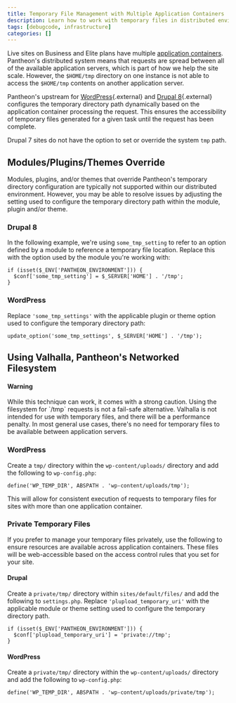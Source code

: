 ```yaml
---
title: Temporary File Management with Multiple Application Containers
description: Learn how to work with temporary files in distributed environments.
tags: [debugcode, infrastructure]
categories: []
---
```

Live sites on Business and Elite plans have multiple [application containers](/docs/application-containers).  Pantheon's distributed system means that requests are spread between all of the available application servers, which is part of how we help the site scale. However, the `$HOME/tmp` directory on one instance is not able to access the `$HOME/tmp` contents on another application server.

Pantheon's upstream for [WordPress](https://github.com/pantheon-systems/WordPress/blob/master/wp-config.php#L83-L86){.external} and [Drupal 8](https://github.com/pantheon-systems/drops-8/blob/master/sites/default/settings.pantheon.php#L146-L154){.external} configures the temporary directory path dynamically based on the application container processing the request. This ensures the accessibility of temporary files generated for a given task until the request has been complete.

Drupal 7 sites do not have the option to set or override the system `tmp` path.

## Modules/Plugins/Themes Override

Modules, plugins, and/or themes that override Pantheon's temporary directory configuration are typically not supported within our distributed environment. However, you may be able to resolve issues by adjusting the setting used to configure the temporary directory path within the module, plugin and/or theme.

### Drupal 8
In the following example, we're using `some_tmp_setting` to refer to an option defined by a module to reference a temporary file location. Replace this with the option used by the module you're working with:

```
if (isset($_ENV['PANTHEON_ENVIRONMENT'])) {
  $conf['some_tmp_setting'] = $_SERVER['HOME'] . '/tmp';
}
```

### WordPress
Replace `'some_tmp_settings'` with the applicable plugin or theme option used to configure the temporary directory path:

```
update_option('some_tmp_settings', $_SERVER['HOME'] . '/tmp');
```
## Using Valhalla, Pantheon's Networked Filesystem
<div class="alert alert-danger" role="alert"><h4 class="info">Warning</h4>
<p markdown="1">
While this technique can work, it comes with a strong caution. Using the filesystem for `/tmp` requests is not a fail-safe alternative. Valhalla is not intended for use with temporary files, and there will be a performance penalty. In most general use cases, there's no need for temporary files to be available between application servers.
</p></div>

### WordPress
Create a `tmp/` directory within the `wp-content/uploads/` directory and add the following to `wp-config.php`:

```
define('WP_TEMP_DIR', ABSPATH . 'wp-content/uploads/tmp');
```

This will allow for consistent execution of requests to temporary files for sites with more than one application container.

### Private Temporary Files
If you prefer to manage your temporary files privately, use the following to ensure resources are available across application containers. These files will be web-accessible based on the access control rules that you set for your site.

#### Drupal
Create a `private/tmp/` directory within `sites/default/files/` and add the following to `settings.php`.  Replace `'plupload_temporary_uri'` with the applicable module or theme setting used to configure the temporary directory path.

```
if (isset($_ENV['PANTHEON_ENVIRONMENT'])) {
  $conf['plupload_temporary_uri'] = 'private://tmp';
}
```

#### WordPress
Create a `private/tmp/` directory within the `wp-content/uploads/` directory and add the following to `wp-config.php`:

```
define('WP_TEMP_DIR', ABSPATH . 'wp-content/uploads/private/tmp');
```

